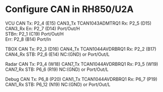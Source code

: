# Configure CAN in RH850/U2A
				
VCU CAN	    Tx:	    P2_4 (E15)	CAN3_Tx	TCAN1043ADMTRQ1
	        Rx:	    P2_5 (D15)	CAN3_Rx	
	        En:	    P2_7 (D14)	Port/Out/H	
	        STBn:	P2_1 (C19)	Port/Out/H	
	        Err:	P2_8 (B14)	Port/In	

TBOX CAN	Tx:	    P2_3 (D16)	CAN4_Tx	TCAN1044AVDRBRQ1
	        Rx:	    P2_2 (B17)	CAN4_Rx	
	        STB:	P2_6 (E14)	NC:(GND) or Port/Out/L 	

Radar CAN	Tx:	    P3_4 (W18)	CAN7_Tx	TCAN1044AVDRBRQ1
	        Rx:	    P3_5 (W19)	CAN7_Rx	
	        STB:	P6_6 (R19)	NC:(GND) or Port/Out/L 	

Debug CAN 	Tx:	    P6_8 (P20)	CAN1_Tx	TCAN1044AVDRBRQ1
	        Rx:	    P6_7 (P19)	CAN1_Rx	
	        STB:	P6_12 (N19)	NC:(GND) or Port/Out/L 	